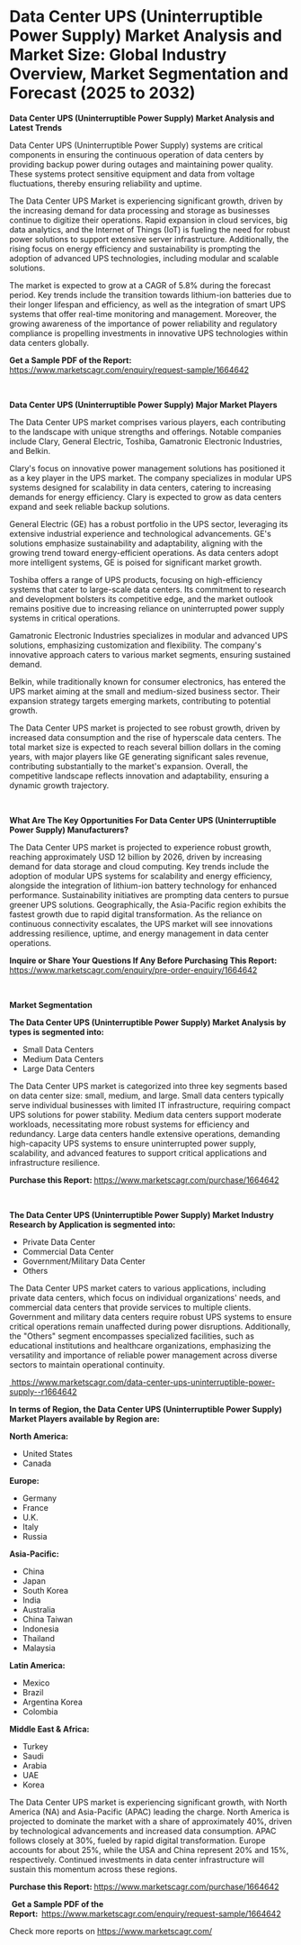 <p><h1>Data Center UPS (Uninterruptible Power Supply) Market Analysis and Market Size: Global Industry Overview, Market Segmentation and Forecast (2025 to 2032)</h1></p><p><strong>Data Center UPS (Uninterruptible Power Supply) Market Analysis and Latest Trends</strong></p>
<p><p>Data Center UPS (Uninterruptible Power Supply) systems are critical components in ensuring the continuous operation of data centers by providing backup power during outages and maintaining power quality. These systems protect sensitive equipment and data from voltage fluctuations, thereby ensuring reliability and uptime.</p><p>The Data Center UPS Market is experiencing significant growth, driven by the increasing demand for data processing and storage as businesses continue to digitize their operations. Rapid expansion in cloud services, big data analytics, and the Internet of Things (IoT) is fueling the need for robust power solutions to support extensive server infrastructure. Additionally, the rising focus on energy efficiency and sustainability is prompting the adoption of advanced UPS technologies, including modular and scalable solutions.</p><p>The market is expected to grow at a CAGR of 5.8% during the forecast period. Key trends include the transition towards lithium-ion batteries due to their longer lifespan and efficiency, as well as the integration of smart UPS systems that offer real-time monitoring and management. Moreover, the growing awareness of the importance of power reliability and regulatory compliance is propelling investments in innovative UPS technologies within data centers globally.</p></p>
<p><strong>Get a Sample PDF of the Report:&nbsp;</strong> <a href="https://www.marketscagr.com/enquiry/request-sample/1664642?utm_campaign=2987&utm_medium=2&utm_source=Github&utm_content=ia&utm_term=23032025&utm_id=data-center-ups-uninterruptible-power-supply">https://www.marketscagr.com/enquiry/request-sample/1664642</a></p>
<p>&nbsp;</p>
<p><strong>Data Center UPS (Uninterruptible Power Supply) Major Market Players</strong></p>
<p><p>The Data Center UPS market comprises various players, each contributing to the landscape with unique strengths and offerings. Notable companies include Clary, General Electric, Toshiba, Gamatronic Electronic Industries, and Belkin.</p><p>Clary's focus on innovative power management solutions has positioned it as a key player in the UPS market. The company specializes in modular UPS systems designed for scalability in data centers, catering to increasing demands for energy efficiency. Clary is expected to grow as data centers expand and seek reliable backup solutions.</p><p>General Electric (GE) has a robust portfolio in the UPS sector, leveraging its extensive industrial experience and technological advancements. GE's solutions emphasize sustainability and adaptability, aligning with the growing trend toward energy-efficient operations. As data centers adopt more intelligent systems, GE is poised for significant market growth.</p><p>Toshiba offers a range of UPS products, focusing on high-efficiency systems that cater to large-scale data centers. Its commitment to research and development bolsters its competitive edge, and the market outlook remains positive due to increasing reliance on uninterrupted power supply systems in critical operations.</p><p>Gamatronic Electronic Industries specializes in modular and advanced UPS solutions, emphasizing customization and flexibility. The company's innovative approach caters to various market segments, ensuring sustained demand.</p><p>Belkin, while traditionally known for consumer electronics, has entered the UPS market aiming at the small and medium-sized business sector. Their expansion strategy targets emerging markets, contributing to potential growth.</p><p>The Data Center UPS market is projected to see robust growth, driven by increased data consumption and the rise of hyperscale data centers. The total market size is expected to reach several billion dollars in the coming years, with major players like GE generating significant sales revenue, contributing substantially to the market's expansion. Overall, the competitive landscape reflects innovation and adaptability, ensuring a dynamic growth trajectory.</p></p>
<p>&nbsp;</p>
<p><strong>What Are The Key Opportunities For Data Center UPS (Uninterruptible Power Supply) Manufacturers?</strong></p>
<p><p>The Data Center UPS market is projected to experience robust growth, reaching approximately USD 12 billion by 2026, driven by increasing demand for data storage and cloud computing. Key trends include the adoption of modular UPS systems for scalability and energy efficiency, alongside the integration of lithium-ion battery technology for enhanced performance. Sustainability initiatives are prompting data centers to pursue greener UPS solutions. Geographically, the Asia-Pacific region exhibits the fastest growth due to rapid digital transformation. As the reliance on continuous connectivity escalates, the UPS market will see innovations addressing resilience, uptime, and energy management in data center operations.</p></p>
<p><strong>Inquire or Share Your Questions If Any Before Purchasing This Report:</strong> <a href="https://www.marketscagr.com/enquiry/pre-order-enquiry/1664642?utm_campaign=2987&utm_medium=2&utm_source=Github&utm_content=ia&utm_term=23032025&utm_id=data-center-ups-uninterruptible-power-supply">https://www.marketscagr.com/enquiry/pre-order-enquiry/1664642</a></p>
<p>&nbsp;</p>
<p><strong>Market Segmentation</strong></p>
<p><strong>The Data Center UPS (Uninterruptible Power Supply) Market Analysis by types is segmented into:</strong></p>
<p><ul><li>Small Data Centers</li><li>Medium Data Centers</li><li>Large Data Centers</li></ul></p>
<p><p>The Data Center UPS market is categorized into three key segments based on data center size: small, medium, and large. Small data centers typically serve individual businesses with limited IT infrastructure, requiring compact UPS solutions for power stability. Medium data centers support moderate workloads, necessitating more robust systems for efficiency and redundancy. Large data centers handle extensive operations, demanding high-capacity UPS systems to ensure uninterrupted power supply, scalability, and advanced features to support critical applications and infrastructure resilience.</p></p>
<p><strong>Purchase this Report:&nbsp;</strong><a href="https://www.marketscagr.com/purchase/1664642?utm_campaign=2987&utm_medium=2&utm_source=Github&utm_content=ia&utm_term=23032025&utm_id=data-center-ups-uninterruptible-power-supply">https://www.marketscagr.com/purchase/1664642</a></p>
<p>&nbsp;</p>
<p><strong>The Data Center UPS (Uninterruptible Power Supply) Market Industry Research by Application is segmented into:</strong></p>
<p><ul><li>Private Data Center</li><li>Commercial Data Center</li><li>Government/Military Data Center</li><li>Others</li></ul></p>
<p><p>The Data Center UPS market caters to various applications, including private data centers, which focus on individual organizations' needs, and commercial data centers that provide services to multiple clients. Government and military data centers require robust UPS systems to ensure critical operations remain unaffected during power disruptions. Additionally, the "Others" segment encompasses specialized facilities, such as educational institutions and healthcare organizations, emphasizing the versatility and importance of reliable power management across diverse sectors to maintain operational continuity.</p></p>
<p><a href="https://www.marketscagr.com/data-center-ups-uninterruptible-power-supply--r1664642?utm_campaign=2987&utm_medium=2&utm_source=Github&utm_content=ia&utm_term=23032025&utm_id=data-center-ups-uninterruptible-power-supply">&nbsp;https://www.marketscagr.com/data-center-ups-uninterruptible-power-supply--r1664642</a></p>
<p><strong>In terms of Region, the Data Center UPS (Uninterruptible Power Supply) Market Players available by Region are:</strong></p>
<p>
    <p> <strong> North America: </strong>
        <ul>
            <li>United States</li>
            <li>Canada</li>
        </ul>
        </p> 
    <p> <strong> Europe: </strong>
        <ul>
            <li>Germany</li>
            <li>France</li>
            <li>U.K.</li>
            <li>Italy</li>
            <li>Russia</li>
        </ul>
        </p> 
    <p> <strong> Asia-Pacific: </strong>
        <ul>
            <li>China</li>
            <li>Japan</li>
            <li>South Korea</li>
            <li>India</li>
            <li>Australia</li>
            <li>China Taiwan</li>
            <li>Indonesia</li>
            <li>Thailand</li>
            <li>Malaysia</li>
        </ul>
        </p> 
    <p> <strong> Latin America: </strong>
        <ul>
            <li>Mexico</li>
            <li>Brazil</li>
            <li>Argentina Korea</li>
            <li>Colombia</li>
        </ul>
        </p> 
    <p> <strong> Middle East & Africa: </strong>
        <ul>
            <li>Turkey</li>
            <li>Saudi</li>
            <li>Arabia</li>
            <li>UAE</li>
            <li>Korea</li>
        </ul>
    </p>
    </p>
<p><p>The Data Center UPS market is experiencing significant growth, with North America (NA) and Asia-Pacific (APAC) leading the charge. North America is projected to dominate the market with a share of approximately 40%, driven by technological advancements and increased data consumption. APAC follows closely at 30%, fueled by rapid digital transformation. Europe accounts for about 25%, while the USA and China represent 20% and 15%, respectively. Continued investments in data center infrastructure will sustain this momentum across these regions.</p></p>
<p><strong>Purchase this Report: </strong><a href="https://www.marketscagr.com/purchase/1664642?utm_campaign=2987&utm_medium=2&utm_source=Github&utm_content=ia&utm_term=23032025&utm_id=data-center-ups-uninterruptible-power-supply">https://www.marketscagr.com/purchase/1664642</a></p>
<p>&nbsp;<strong>Get a Sample PDF of the Report:&nbsp;&nbsp;</strong><a href="https://www.marketscagr.com/enquiry/request-sample/1664642?utm_campaign=2987&utm_medium=2&utm_source=Github&utm_content=ia&utm_term=23032025&utm_id=data-center-ups-uninterruptible-power-supply">https://www.marketscagr.com/enquiry/request-sample/1664642</a></p>
<p><strong></strong></p>
<p>Check more reports on <a href="https://www.marketscagr.com/?utm_campaign=2987&utm_medium=2&utm_source=Github&utm_content=ia&utm_term=23032025&utm_id=data-center-ups-uninterruptible-power-supply">https://www.marketscagr.com/</a></p>